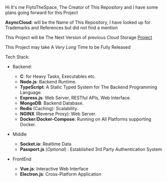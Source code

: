 

Hi It's me FlytoTheSpace, The Creator of This Repository and I have some plans going forward for this Project

**AsyncCloud**: will be the Name of This Repository, I have looked up for Trademarks and References but did not find a mention

This Project will be The Next Version of previous Cloud Storage [Project](https://github.com/FlytoTheSpace/cloud)

This Project may take A *Very Long* Time to be Fully Released


Tech Stack:

- Backend:
  - **C**: for Heavy Tasks, Executables etc.
  - **Node.js**: Backend Runtime.
  - **TypeScript**: A Static Typed System for The Backend Programming Language.
  - **Express.js**: Web Server, RESTful APIs, Web Interface.
  - **MongoDB**: Backend Database.
  - **Redis** (Caching): Scalability.
  - **NGINX** (Reverse Proxy): Web Server.
  - **Docker**/**Docker-Compose**: Running on All Platforms supporting Docker.

- Middle
  - **Socket.io**: Realtime Data
  - **Passport.js** (*Optional*) : Established 3rd Party Authentication System 

- FrontEnd
  - **Vue.js**: Interactive Web Interface
  - **Electron.js**: Cross-Platform Application
